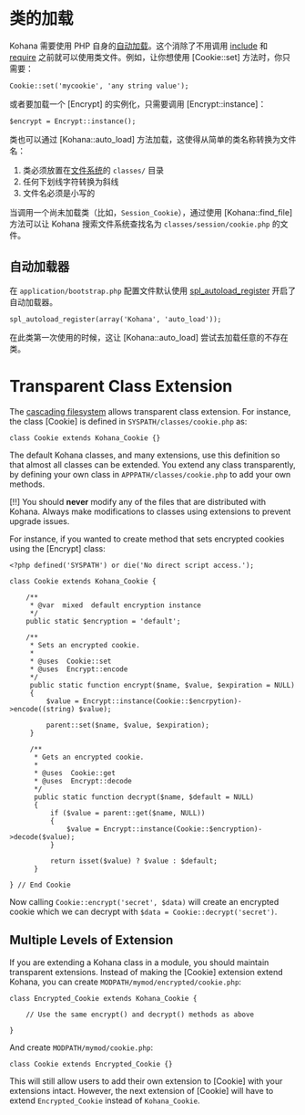 # 类的加载

Kohana 需要使用 PHP 自身的[自动加载](http://php.net/manual/language.oop5.autoload.php)。这个消除了不用调用 [include](http://php.net/include) 和 [require](http://php.net/require) 之前就可以使用类文件。例如，让你想使用 [Cookie::set] 方法时，你只需要：

    Cookie::set('mycookie', 'any string value');

或者要加载一个 [Encrypt] 的实例化，只需要调用 [Encrypt::instance]：

    $encrypt = Encrypt::instance();

类也可以通过 [Kohana::auto_load] 方法加载，这使得从简单的类名称转换为文件名：

1. 类必须放置在[文件系统](start.filesystem)的 `classes/` 目录
2. 任何下划线字符转换为斜线
2. 文件名必须是小写的

当调用一个尚未加载类（比如，`Session_Cookie`），通过使用 [Kohana::find_file] 方法可以让 Kohana 搜索文件系统查找名为 `classes/session/cookie.php` 的文件。

## 自动加载器

在 `application/bootstrap.php` 配置文件默认使用 [spl_autoload_register](http://php.net/spl_autoload_register) 开启了自动加载器。

    spl_autoload_register(array('Kohana', 'auto_load'));

在此类第一次使用的时候，这让 [Kohana::auto_load] 尝试去加载任意的不存在类。

# Transparent Class Extension

The [cascading filesystem](about.filesystem) allows transparent class extension.
For instance, the class [Cookie] is defined in `SYSPATH/classes/cookie.php` as:

    class Cookie extends Kohana_Cookie {}

The default Kohana classes, and many extensions, use this definition so that
almost all classes can be extended. You extend any class transparently,
by defining your own class in `APPPATH/classes/cookie.php` to add your own methods.

[!!] You should **never** modify any of the files that are distributed with Kohana.
Always make modifications to classes using extensions to prevent upgrade issues.

For instance, if you wanted to create method that sets encrypted cookies using
the [Encrypt] class:

    <?php defined('SYSPATH') or die('No direct script access.');

    class Cookie extends Kohana_Cookie {

        /**
         * @var  mixed  default encryption instance
         */
        public static $encryption = 'default';

        /**
         * Sets an encrypted cookie.
         *
         * @uses  Cookie::set
         * @uses  Encrypt::encode
         */
         public static function encrypt($name, $value, $expiration = NULL)
         {
             $value = Encrypt::instance(Cookie::$encrpytion)->encode((string) $value);

             parent::set($name, $value, $expiration);
         }

         /**
          * Gets an encrypted cookie.
          *
          * @uses  Cookie::get
          * @uses  Encrypt::decode
          */
          public static function decrypt($name, $default = NULL)
          {
              if ($value = parent::get($name, NULL))
              {
                  $value = Encrypt::instance(Cookie::$encryption)->decode($value);
              }

              return isset($value) ? $value : $default;
          }

    } // End Cookie

Now calling `Cookie::encrypt('secret', $data)` will create an encrypted cookie
which we can decrypt with `$data = Cookie::decrypt('secret')`.

## Multiple Levels of Extension

If you are extending a Kohana class in a module, you should maintain
transparent extensions. Instead of making the [Cookie] extension extend Kohana,
you can create `MODPATH/mymod/encrypted/cookie.php`:

    class Encrypted_Cookie extends Kohana_Cookie {

        // Use the same encrypt() and decrypt() methods as above

    }

And create `MODPATH/mymod/cookie.php`:

    class Cookie extends Encrypted_Cookie {}

This will still allow users to add their own extension to [Cookie] with your
extensions intact. However, the next extension of [Cookie] will have to extend
`Encrypted_Cookie` instead of `Kohana_Cookie`.